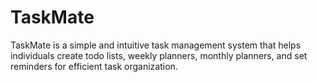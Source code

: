 # TaskMate
TaskMate is a simple and intuitive task management system that helps individuals create todo lists, weekly planners, monthly planners, and set reminders for efficient task organization.
